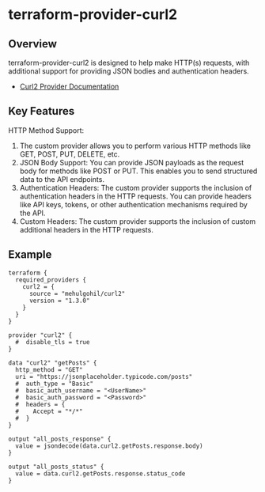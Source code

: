 # terraform-provider-curl2

## Overview
terraform-provider-curl2 is designed to help make HTTP(s) requests,
with additional support for providing JSON bodies and authentication headers.

* [Curl2 Provider Documentation](https://registry.terraform.io/providers/mehulgohil/curl2/latest/docs)

## Key Features
HTTP Method Support:
1. The custom provider allows you to perform various HTTP methods like GET, POST, PUT, DELETE, etc.
2. JSON Body Support: You can provide JSON payloads as the request body for methods like POST or PUT.
This enables you to send structured data to the API endpoints.
3. Authentication Headers: The custom provider supports the inclusion of authentication headers in the HTTP requests.
You can provide headers like API keys, tokens, or other authentication mechanisms required by the API.
4. Custom Headers: The custom provider supports the inclusion of custom additional headers in the HTTP requests.

## Example

```hcl
terraform {
  required_providers {
    curl2 = {
      source = "mehulgohil/curl2"
      version = "1.3.0"
    }
  }
}

provider "curl2" {
  #  disable_tls = true
}

data "curl2" "getPosts" {
  http_method = "GET"
  uri = "https://jsonplaceholder.typicode.com/posts"
  #  auth_type = "Basic"
  #  basic_auth_username = "<UserName>"
  #  basic_auth_password = "<Password>"
  #  headers = {
  #    Accept = "*/*"
  #  }
}

output "all_posts_response" {
  value = jsondecode(data.curl2.getPosts.response.body)
}

output "all_posts_status" {
  value = data.curl2.getPosts.response.status_code
}
```



